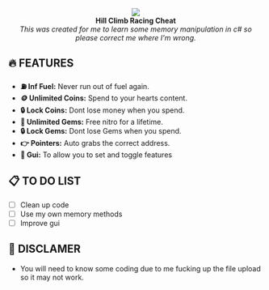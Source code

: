 <p align="center">
  <img src="https://static.wikia.nocookie.net/hillclimbracing4735/images/5/5c/HillClimbRacing.jpg/revision/latest/scale-to-width-down/700?cb=20161123001144"><br>
  <strong>Hill Climb Racing Cheat</strong><br>
  <em>This was created for me to learn some memory manipulation in c# so please correct me where I'm wrong.</em>
</p>

## 🔥 FEATURES
- **⛽ Inf Fuel:** Never run out of fuel again.
- **🪙 Unlimited Coins:** Spend to your hearts content.
- **🔒 Lock Coins:** Dont lose money when you spend.
- **💎 Unlimited Gems:** Free nitro for a lifetime.
- **🔒 Lock Gems:** Dont lose Gems when you spend.
- **👉 Pointers:** Auto grabs the correct address.
- **👀 Gui:** To allow you to set and toggle features

## 📋 TO DO LIST
- [ ] Clean up code
- [ ] Use my own memory methods
- [ ] Improve gui

## 🚧 DISCLAMER
  - You will need to know some coding due to me fucking up the file upload so it may not work.

